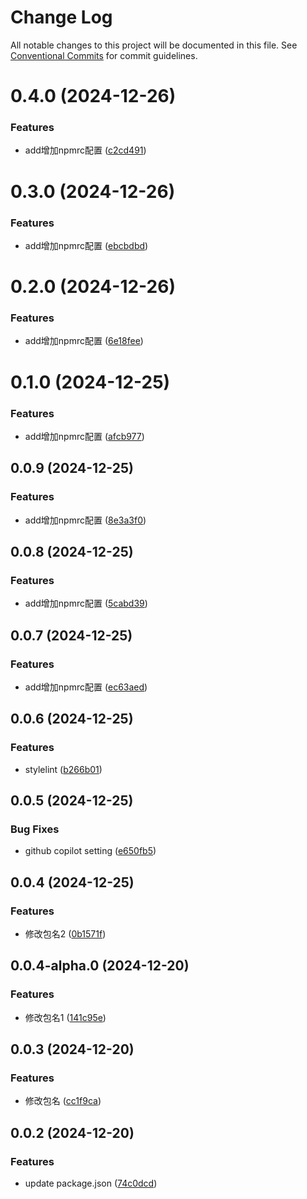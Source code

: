 # Change Log

All notable changes to this project will be documented in this file.
See [Conventional Commits](https://conventionalcommits.org) for commit guidelines.

# 0.4.0 (2024-12-26)


### Features

* add增加npmrc配置 ([c2cd491](https://github.com/Hohuade/fe-spec/commit/c2cd4916f30bcbc66fb504efef683dd67cb5c68d))





# 0.3.0 (2024-12-26)


### Features

* add增加npmrc配置 ([ebcbdbd](https://github.com/Hohuade/fe-spec/commit/ebcbdbd575f317b8d989ec04a811d99ec571e062))





# 0.2.0 (2024-12-26)


### Features

* add增加npmrc配置 ([6e18fee](https://github.com/Hohuade/fe-spec/commit/6e18fee5505aeb2d43cdfc4834d47bdabd63b0ce))





# 0.1.0 (2024-12-25)


### Features

* add增加npmrc配置 ([afcb977](https://github.com/Hohuade/fe-spec/commit/afcb9774ef57b2edb6acd59d70fbce551ca20932))



## 0.0.9 (2024-12-25)


### Features

* add增加npmrc配置 ([8e3a3f0](https://github.com/Hohuade/fe-spec/commit/8e3a3f09d7143801ad18a1d3697d61a67c51fc80))



## 0.0.8 (2024-12-25)


### Features

* add增加npmrc配置 ([5cabd39](https://github.com/Hohuade/fe-spec/commit/5cabd39db29fd40e6d27b851cb4d2e6c5d1667cc))



## 0.0.7 (2024-12-25)


### Features

* add增加npmrc配置 ([ec63aed](https://github.com/Hohuade/fe-spec/commit/ec63aedd973c4c4fcc4d3ed1697591304b85c0de))



## 0.0.6 (2024-12-25)


### Features

* stylelint ([b266b01](https://github.com/Hohuade/fe-spec/commit/b266b013c914429cf1e77049167aa3ad9ba10ab9))



## 0.0.5 (2024-12-25)


### Bug Fixes

* github copilot setting ([e650fb5](https://github.com/Hohuade/fe-spec/commit/e650fb525a960aabb9fa4fda69ffeeb0c14e0277))



## 0.0.4 (2024-12-25)


### Features

* 修改包名2 ([0b1571f](https://github.com/Hohuade/fe-spec/commit/0b1571f338a2da55c432f6e8fd481cddc7c3ea6d))



## 0.0.4-alpha.0 (2024-12-20)


### Features

* 修改包名1 ([141c95e](https://github.com/Hohuade/fe-spec/commit/141c95e1910dc8a62511a6629a7dc6686d1f839b))



## 0.0.3 (2024-12-20)


### Features

* 修改包名 ([cc1f9ca](https://github.com/Hohuade/fe-spec/commit/cc1f9caf7f7f41308d5d2fedea684caa38967e35))



## 0.0.2 (2024-12-20)


### Features

* update package.json ([74c0dcd](https://github.com/Hohuade/fe-spec/commit/74c0dcda9710a503c18e6631a717ba65c41dee58))
